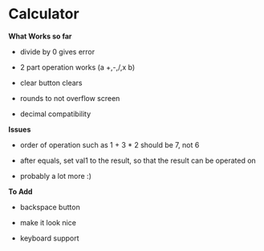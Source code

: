 # Calculator

**What Works so far**

- divide by 0 gives error

- 2 part operation works (a +,-,/,x b)

- clear button clears

- rounds to not overflow screen

- decimal compatibility

**Issues**

- order of operation such as 1 + 3 * 2 should be 7, not 6

- after equals, set val1 to the result, so that the result can be operated on

- probably a lot more :)

**To Add**

- backspace button

- make it look nice

- keyboard support